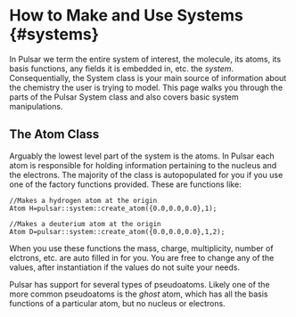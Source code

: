 How to Make and Use Systems                                          {#systems}
===========================

In Pulsar we term the entire system of interest, the molecule, its atoms, its
basis functions, any fields it is embedded in, etc. the *system*.
Consequentially, the System class is your main source of information about the
chemistry the user is trying to model.  This page walks you through the parts
of the Pulsar System class and also covers basic system manipulations.

## The Atom Class

Arguably the lowest level part of the system is the atoms.  In Pulsar each
atom is responsible for holding information pertaining to the nucleus and the
electrons.  The majority of the class is autopopulated for you if you use one of
the factory functions provided.  These are functions like:
~~~{.cpp}
//Makes a hydrogen atom at the origin
Atom H=pulsar::system::create_atom({0.0,0.0,0.0},1);

//Makes a deuterium atom at the origin
Atom D=pulsar::system::create_atom({0.0,0.0,0.0},1,2);
~~~

When you use these functions the mass, charge, multiplicity, number of elctrons,
etc. are auto filled in for you.  You are free to change any of the values,
after instantiation if the values do not suite your needs.

Pulsar has support for several types of pseudoatoms.  Likely one of the more
common pseudoatoms is the *ghost* atom, which has all the basis functions of a
particular atom, but no nucleus or electrons.  